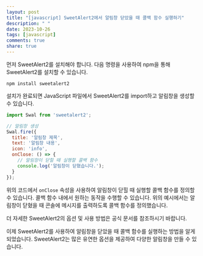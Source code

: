 ```yaml
---
layout: post
title: "[javascript] SweetAlert2에서 알림창 닫았을 때 콜백 함수 실행하기"
description: " "
date: 2023-10-26
tags: [javascript]
comments: true
share: true
---
```


먼저 SweetAlert2를 설치해야 합니다. 다음 명령을 사용하여 npm을 통해 SweetAlert2를 설치할 수 있습니다.

```shell
npm install sweetalert2
```

설치가 완료되면 JavaScript 파일에서 SweetAlert2를 import하고 알림창을 생성할 수 있습니다.

```javascript
import Swal from 'sweetalert2';

// 알림창 생성
Swal.fire({
  title: '알림창 제목',
  text: '알림창 내용',
  icon: 'info',
  onClose: () => {
    // 알림창이 닫힐 때 실행할 콜백 함수
    console.log('알림창이 닫혔습니다.');
  }
});
```

위의 코드에서 `onClose` 속성을 사용하여 알림창이 닫힐 때 실행할 콜백 함수를 정의할 수 있습니다. 콜백 함수 내에서 원하는 동작을 수행할 수 있습니다. 위의 예시에서는 알림창이 닫혔을 때 콘솔에 메시지를 출력하도록 콜백 함수를 정의했습니다.

더 자세한 SweetAlert2의 옵션 및 사용 방법은 공식 문서를 참조하시기 바랍니다.

이제 SweetAlert2를 사용하여 알림창을 닫았을 때 콜백 함수를 실행하는 방법을 알게 되었습니다. SweetAlert2는 많은 유연한 옵션을 제공하여 다양한 알림창을 만들 수 있습니다.